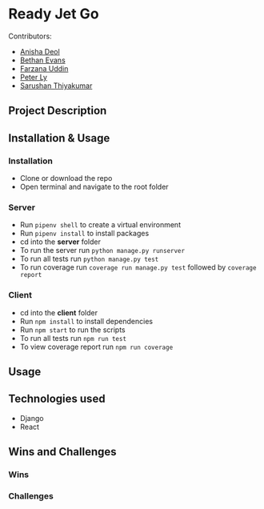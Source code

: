 # Ready Jet Go

Contributors:
* [Anisha Deol](https://github.com/anishakdeol)
* [Bethan Evans](https://github.com/beth98an)
* [Farzana Uddin](https://github.com/FarzanaRU00)
* [Peter Ly](https://github.com/peterlydev)
* [Sarushan Thiyakumar](https://github.com/SarushanThiy)

## Project Description


## Installation & Usage

### Installation 
- Clone or download the repo
- Open terminal and navigate to the root folder

### Server
- Run `pipenv shell` to create a virtual environment
- Run `pipenv install` to install packages
- cd into the **server** folder
- To run the server run `python manage.py runserver`
- To run all tests run `python manage.py test`
- To run coverage run `coverage run manage.py test` followed by `coverage report`

### Client
- cd into the **client** folder
- Run `npm install` to install dependencies
- Run `npm start` to run the scripts
- To run all tests run `npm run test`
- To view coverage report run  `npm run coverage` 

## Usage 

## Technologies used
- Django
- React


## Wins and Challenges

### Wins

### Challenges
